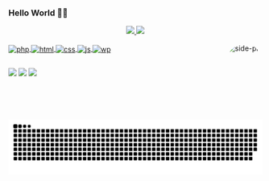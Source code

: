 ### Hello World 🤙🏾

<div align="center">
  <a href="https://github.com/evertonsil">
  <img height="180em" src="https://github-readme-stats.vercel.app/api?username=evertonsil&show_icons=true&theme=tokyonight&include_all_commits=true&count_private=true"/>
  <img height="180em" src="https://github-readme-stats.vercel.app/api/top-langs/?username=evertonsil&layout=compact&langs_count=7&theme=tokyonight"/>
</div>

<div style="display: inline_block"><br>
  <img align="center" alt="php" height="30" width="40" src="https://cdn.jsdelivr.net/gh/devicons/devicon/icons/php/php-plain.svg">
  <img align="center" alt="html" height="30" width="40" src="https://cdn.jsdelivr.net/gh/devicons/devicon/icons/html5/html5-original.svg">
  <img align="center" alt="css" height="30" width="40" src="https://cdn.jsdelivr.net/gh/devicons/devicon/icons/css3/css3-original.svg">
  <img align="center" alt="js" height="30" width="40" src="https://cdn.jsdelivr.net/gh/devicons/devicon/icons/javascript/javascript-original.svg">
  <img align="center" alt="wp" height="30" width="40" src="https://cdn.jsdelivr.net/gh/devicons/devicon/icons/wordpress/wordpress-plain.svg">
  <img align="right" alt="side-pic" height="150" style="border-radius:50px;" src="https://img.icons8.com/color-glass/344/source-code.png?width=676&height=676">
</div>

##

<div>
  <a href = "mailto:evertommarquesil@gmail.com"><img src="https://img.shields.io/badge/Gmail-D14836?style=for-the-badge&logo=gmail&logoColor=white" target="_blank"></a>
  <a href="https://www.linkedin.com/in/evertonmarquesil/" target="_blank"><img src="https://img.shields.io/badge/LinkedIn-0077B5?style=for-the-badge&logo=linkedin&logoColor=white" target="_blank"></a> 
  <a href="https://twitter.com/_vetonn" target="_blank"><img src="https://img.shields.io/badge/Twitter-1DA1F2?style=for-the-badge&logo=twitter&logoColor=white" target="_blank"></a> 
</div>

<picture align="center">
  <source media="(prefers-color-scheme: dark)" srcset="https://raw.githubusercontent.com/evertonsil/evertonsil/output/github-contribution-grid-snake-dark.svg">
  <source media="(prefers-color-scheme: light)" srcset="https://raw.githubusercontent.com/evertonsil/evertonsil/output/github-contribution-grid-snake-dark.svg">
  <img align="center" alt="github contribution grid snake animation" src="https://raw.githubusercontent.com/evertonsil/evertonsil/output/github-contribution-grid-snake.svg">
</picture>
